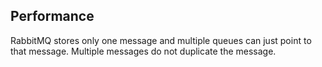 ﻿## Performance

RabbitMQ stores only one message and multiple queues can just point to that message. Multiple messages do not duplicate the message.